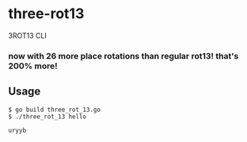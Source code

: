 # three-rot13

3ROT13 CLI

### now with 26 more place rotations than regular rot13! that's 200% more!


## Usage

```
$ go build three_rot_13.go
$ ./three_rot_13 hello

uryyb
```
